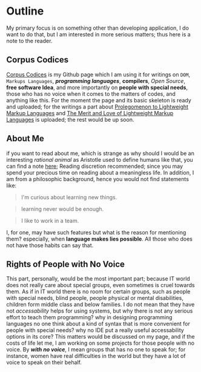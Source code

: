 # Outline

My primary focus is on something other than developing application, I do want to do that, but I am interested in more serious matters; thus here is a note to the reader.

## Corpus Codices

[Corpus Codices](https://aryayounesi.github.io/index.html) is my Github page which I am using it for writings on `DOM`, `Markups Languages`, **_programming languages_**, **compilers**, _Open Source_, **free software Idea**, and more importantly on **people with special needs**, those who has no voice when it comes to the matters of codes, and anything like this. For the moment the page and its basic skeleton is ready and uploaded; for the writings a part about [Prolegomenon to Lightweight Markup Languages](https://aryayounesi.github.io/pages/markups/Prolegomenon.html) and [The Merit and Love of Lightweight Markup Languages](https://aryayounesi.github.io/pages/markups/merit_and_love.html) is uploaded; the rest would be up soon.

## About Me

if you want to read about me, which is strange as why should I would be an interesting _rational animal_ as Aristotle used to define humans like that, you can find a note [here](/pages/AboutMe.md); Reading discretion recommended; since you may spend your precious time on reading about a meaningless life.
In addition, I am from a philosophic background, hence you would not find statements like:

>I'm curious about learning new things.

>learning never would be enough.

>I like to work in a team.

I, for one, may have such features but what is the reason for mentioning them? especially, when **language makes lies possible**. All those who does not have those habits can say that.

## Rights of People with No Voice

This part, personally, would be the most important part; because IT world does not really care about special groups, even sometimes is cruel towards them. As if in IT world there is no room for certain groups, such as people with special needs, blind people, people physical or mental disabilities, children form middle class and below families. I do not mean that they have not _accessability_ helps for using systems, but why there is not any serious effort to teach them programming? why in designing programming languages no one think about a kind of syntax that is more convenient for people with special needs? why no IDE put a really useful accessability options in its core?
This matters would be discussed on my page, and if the costs of life let me, I am working on some projects for those people with no voice.
By _**with no voice**_, I mean groups that has no one to speak for; for instance, women have real difficulties in the world but they have a lot of voice to speak on their behalf.
